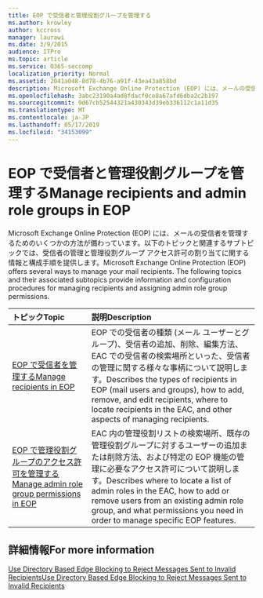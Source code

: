 ```yaml
---
title: EOP で受信者と管理役割グループを管理する
ms.author: krowley
author: kccross
manager: laurawi
ms.date: 3/9/2015
audience: ITPro
ms.topic: article
ms.service: O365-seccomp
localization_priority: Normal
ms.assetid: 2041a048-8d78-4b76-a91f-43ea43a858bd
description: Microsoft Exchange Online Protection (EOP) には、メールの受信者を管理するためのいくつかの方法が備わっています。以下のトピックと関連するサブトピックでは、受信者の管理と管理役割グループ アクセス許可の割り当てに関する情報と構成手順を提供します。
ms.openlocfilehash: 3abc23190a4ad8fdacf0ce8a67afd6dba2c2b197
ms.sourcegitcommit: 9d67cb52544321a430343d39eb336112c1a11d35
ms.translationtype: MT
ms.contentlocale: ja-JP
ms.lasthandoff: 05/17/2019
ms.locfileid: "34153099"
---
```

# <a name="manage-recipients-and-admin-role-groups-in-eop"></a><span data-ttu-id="cf829-104">EOP で受信者と管理役割グループを管理する</span><span class="sxs-lookup"><span data-stu-id="cf829-104">Manage recipients and admin role groups in EOP</span></span>

<span data-ttu-id="cf829-p102">Microsoft Exchange Online Protection (EOP) には、メールの受信者を管理するためのいくつかの方法が備わっています。以下のトピックと関連するサブトピックでは、受信者の管理と管理役割グループ アクセス許可の割り当てに関する情報と構成手順を提供します。</span><span class="sxs-lookup"><span data-stu-id="cf829-p102">Microsoft Exchange Online Protection (EOP) offers several ways to manage your mail recipients. The following topics and their associated subtopics provide information and configuration procedures for managing recipients and assigning admin role group permissions.</span></span>
  
|<span data-ttu-id="cf829-107">**トピック**</span><span class="sxs-lookup"><span data-stu-id="cf829-107">**Topic**</span></span>|<span data-ttu-id="cf829-108">**説明**</span><span class="sxs-lookup"><span data-stu-id="cf829-108">**Description**</span></span>|
|:-----|:-----|
|[<span data-ttu-id="cf829-109">EOP で受信者を管理する</span><span class="sxs-lookup"><span data-stu-id="cf829-109">Manage recipients in EOP</span></span>](manage-recipients-in-eop.md) <br/> |<span data-ttu-id="cf829-110">EOP での受信者の種類 (メール ユーザーとグループ)、受信者の追加、削除、編集方法、EAC での受信者の検索場所といった、受信者の管理に関する様々な事柄について説明します。</span><span class="sxs-lookup"><span data-stu-id="cf829-110">Describes the types of recipients in EOP (mail users and groups), how to add, remove, and edit recipients, where to locate recipients in the EAC, and other aspects of managing recipients.</span></span>  <br/> |
|[<span data-ttu-id="cf829-111">EOP で管理役割グループのアクセス許可を管理する</span><span class="sxs-lookup"><span data-stu-id="cf829-111">Manage admin role group permissions in EOP</span></span>](manage-admin-role-group-permissions-in-eop.md) <br/> |<span data-ttu-id="cf829-112">EAC 内の管理役割リストの検索場所、既存の管理役割グループに対するユーザーの追加または削除方法、および特定の EOP 機能の管理に必要なアクセス許可について説明します。</span><span class="sxs-lookup"><span data-stu-id="cf829-112">Describes where to locate a list of admin roles in the EAC, how to add or remove users from an existing admin role group, and what permissions you need in order to manage specific EOP features.</span></span>  <br/> |
   
## <a name="for-more-information"></a><span data-ttu-id="cf829-113">詳細情報</span><span class="sxs-lookup"><span data-stu-id="cf829-113">For more information</span></span>

[<span data-ttu-id="cf829-114">Use Directory Based Edge Blocking to Reject Messages Sent to Invalid Recipients</span><span class="sxs-lookup"><span data-stu-id="cf829-114">Use Directory Based Edge Blocking to Reject Messages Sent to Invalid Recipients</span></span>](http://technet.microsoft.com/library/ca7b7416-92ed-40ad-abdb-695be46ea2e4.aspx)
  

